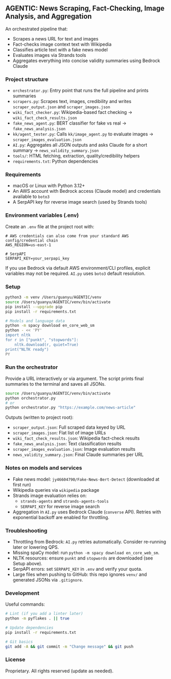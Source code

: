 ## AGENTIC: News Scraping, Fact-Checking, Image Analysis, and Aggregation

An orchestrated pipeline that:
- Scrapes a news URL for text and images
- Fact-checks image context text with Wikipedia
- Classifies article text with a fake news model
- Evaluates images via Strands tools
- Aggregates everything into concise validity summaries using Bedrock Claude

### Project structure
- `orchestrator.py`: Entry point that runs the full pipeline and prints summaries
- `scrapers.py`: Scrapes text, images, credibility and writes `scraper_output.json` and `scraper_images.json`
- `wiki_fact_checker.py`: Wikipedia-based fact checking → `wiki_fact_check_results.json`
- `fake_news_agent.py`: BERT classifier for fake vs real → `fake_news_analysis.json`
- `kk/agent_tester.py`: Calls `kk/image_agent.py` to evaluate images → `scraper_images_evaluation.json`
- `AI.py`: Aggregates all JSON outputs and asks Claude for a short summary → `news_validity_summary.json`
- `tools/`: HTML fetching, extraction, quality/credibility helpers
- `requirements.txt`: Python dependencies

### Requirements
- macOS or Linux with Python 3.12+
- An AWS account with Bedrock access (Claude model) and credentials available to `boto3`
- A SerpAPI key for reverse image search (used by Strands tools)

### Environment variables (.env)
Create an `.env` file at the project root with:
```
# AWS credentials can also come from your standard AWS config/credential chain
AWS_REGION=us-east-1

# SerpAPI
SERPAPI_KEY=your_serpapi_key
```

If you use Bedrock via default AWS environment/CLI profiles, explicit variables may not be required. `AI.py` uses `boto3` default resolution.

### Setup
```bash
python3 -m venv /Users/guanyu/AGENTIC/venv
source /Users/guanyu/AGENTIC/venv/bin/activate
pip install --upgrade pip
pip install -r requirements.txt

# Models and language data
python -m spacy download en_core_web_sm
python - << 'PY'
import nltk
for r in ["punkt", "stopwords"]:
    nltk.download(r, quiet=True)
print("NLTK ready")
PY
```

### Run the orchestrator
Provide a URL interactively or via argument. The script prints final summaries to the terminal and saves all JSONs.
```bash
source /Users/guanyu/AGENTIC/venv/bin/activate
python orchestrator.py
# or
python orchestrator.py "https://example.com/news-article"
```

Outputs (written to project root):
- `scraper_output.json`: Full scraped data keyed by URL
- `scraper_images.json`: Flat list of image URLs
- `wiki_fact_check_results.json`: Wikipedia fact-check results
- `fake_news_analysis.json`: Text classification results
- `scraper_images_evaluation.json`: Image evaluation results
- `news_validity_summary.json`: Final Claude summaries per URL

### Notes on models and services
- Fake news model: `jy46604790/Fake-News-Bert-Detect` (downloaded at first run)
- Wikipedia queries via `wikipedia` package
- Strands image evaluation relies on:
  - `strands-agents` and `strands-agents-tools`
  - `SERPAPI_KEY` for reverse image search
- Aggregation in `AI.py` uses Bedrock Claude (`converse` API). Retries with exponential backoff are enabled for throttling.

### Troubleshooting
- Throttling from Bedrock: `AI.py` retries automatically. Consider re-running later or lowering QPS.
- Missing spaCy model: run `python -m spacy download en_core_web_sm`.
- NLTK resources: ensure `punkt` and `stopwords` are downloaded (see Setup above).
- SerpAPI errors: set `SERPAPI_KEY` in `.env` and verify your quota.
- Large files when pushing to GitHub: this repo ignores `venv/` and generated JSONs via `.gitignore`.

### Development
Useful commands:
```bash
# Lint (if you add a linter later)
python -m pyflakes . || true

# Update dependencies
pip install -r requirements.txt

# Git basics
git add -A && git commit -m "Change message" && git push
```

### License
Proprietary. All rights reserved (update as needed).


